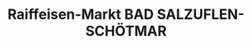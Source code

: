---
title: "Raiffeisen-Markt BAD SALZUFLEN-SCHÖTMAR"
url: /bad-salzuflen/raiffeisen-markt-bad-salzuflen-schoetmar/
shop: Supermarkt
---